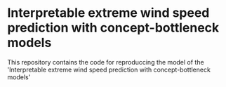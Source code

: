 # Interpretable extreme wind speed prediction with concept-bottleneck models
This repository contains the code for reproduccing the model of the 'Interpretable extreme wind speed prediction with concept-bottleneck models'
